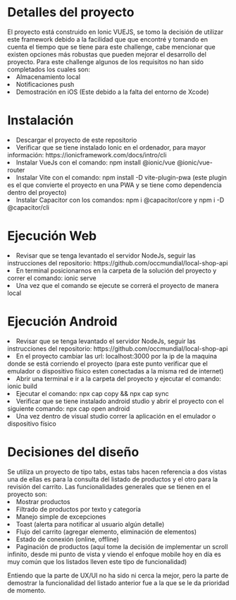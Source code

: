 <h1>Detalles del proyecto</h1>
El proyecto está construido en Ionic VUEJS, se tomo la decisión de utilizar este framework debido a la facilidad que que encontré y tomando en cuenta el tiempo que se tiene para este challenge, cabe mencionar que existen opciones más robustas que pueden mejorar el desarrollo del proyecto.
Para este challenge algunos de los requisitos no han sido completados los cuales son:
<lu>
  <li>Almacenamiento local</li>
  <li>Notificaciones push</li>
  <li>Demostración en iOS (Este debido a la falta del entorno de Xcode)</li>
</lu>

<h1>Instalación</h1>
<lu>
  <li>Descargar el proyecto de este repositorio</li>
  <li>Verificar que se tiene instalado Ionic en el ordenador, para mayor información: https://ionicframework.com/docs/intro/cli</li>
  <li>Instalar VueJs con el comando: npm install @ionic/vue @ionic/vue-router</li>
  <li>Instalar Vite con el comando: npm install -D vite-plugin-pwa (este plugin es el que convierte el proyecto en una PWA y se tiene como dependencia dentro del proyecto)</li>
  <li>Instalar Capacitor con los comandos: npm i @capacitor/core y npm i -D @capacitor/cli</li>
</lu>

<h1>Ejecución Web</h1>
<lu>
  <li>Revisar que se tenga levantado el servidor NodeJs, seguir las instrucciones del repositorio: https://github.com/occmundial/local-shop-api</li>
  <li>En terminal posicionarnos en la carpeta de la solución del proyecto y correr el comando: ionic serve</li>
  <li>Una vez que el comando se ejecute se correrá el proyecto de manera local</li>
</lu>

<h1>Ejecución Android</h1>
<lu>
  <li>Revisar que se tenga levantado el servidor NodeJs, seguir las instrucciones del repositorio: https://github.com/occmundial/local-shop-api</li>
  <li>En el proyecto cambiar las url: localhost:3000 por la ip de la maquina donde se está corriendo el proyecto (para este punto verificar que el emulador o dispositivo físico esten conectadas a la misma red de internet)</li>
  <li>Abrir una terminal e ir a la carpeta del proyecto y ejecutar el comando: ionic build</li>
  <li>Ejecutar el comando: npx cap copy && npx cap sync</li>
  <li>Verificar que se tiene instalado android studio y abrir el proyecto con el siguiente comando: npx cap open android</li>
  <li>Una vez dentro de visual studio correr la aplicación en el emulador o dispositivo físico</li>
</lu>

<h1>Decisiones del diseño</h1>
Se utiliza un proyecto de tipo tabs, estas tabs hacen referencia a dos vistas una de ellas es para la consulta del listado de productos y el otro para la revisión del carrito.
Las funcionalidades generales que se tienen en el proyecto son:
<lu>
  <li>Mostrar productos</li>
  <li>Filtrado de productos por texto y categoría</li>
  <li>Manejo simple de excepciones</li>
  <li>Toast (alerta para notificar al usuario algún detalle)</li>
  <li>Flujo del carrito (agregar elemento, eliminación de elementos)</li>
  <li>Estado de conexión (online, offline)</li>
  <li>Paginación de productos (aquí tome la decisión de implementar un scroll infinito, desde mi punto de vista y viendo el enfoque mobile hoy en día es muy común que los listados lleven este tipo de funcionalidad)</li>
</lu>

Entiendo que la parte de UX/UI no ha sido ni cerca la mejor, pero la parte de demostrar la funcionalidad del listado anterior fue a la que se le da prioridad de momento.
